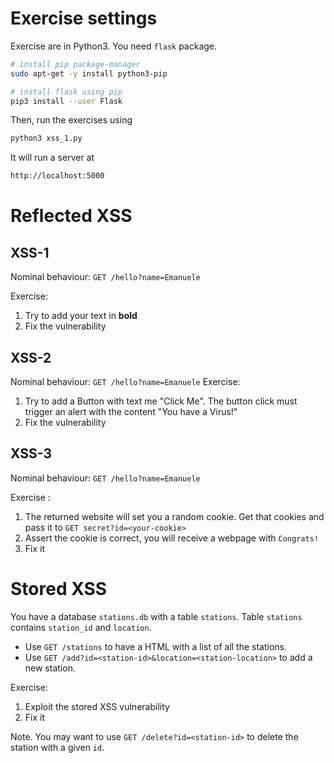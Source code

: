 # Exercise settings

Exercise are in Python3.
You need `flask` package.

```bash
# install pip package-manager
sudo apt-get -y install python3-pip

# install flask using pip
pip3 install --user Flask
```

Then, run the exercises using

```bash
python3 xss_1.py
```

It will run a server at

```bash
http://localhost:5000
```

# Reflected XSS

## XSS-1

Nominal behaviour: `GET /hello?name=Emanuele`

Exercise:
1. Try to add your text in **bold**
2. Fix the vulnerability

## XSS-2

Nominal behaviour: `GET /hello?name=Emanuele`
Exercise:
1. Try to add a Button with text me "Click Me". The button click must trigger an alert with the content "You have a Virus!"
2. Fix the vulnerability

## XSS-3

Nominal behaviour: `GET /hello?name=Emanuele`

Exercise :

1. The returned website will set you a random cookie. Get that cookies and pass it to `GET secret?id=<your-cookie>`  
2. Assert the cookie is correct, you will receive a webpage with `Congrats!`  
3. Fix it

# Stored XSS

You have a database `stations.db` with a table `stations`.
Table `stations` contains `station_id` and `location`.

- Use `GET /stations` to have a HTML with a list of all the stations.
- Use `GET /add?id=<station-id>&location=<station-location>` to add a new station.

Exercise: 

1. Exploit the stored XSS vulnerability
2. Fix it

Note. You may want to use `GET /delete?id=<station-id>` to delete the station with a given `id`.